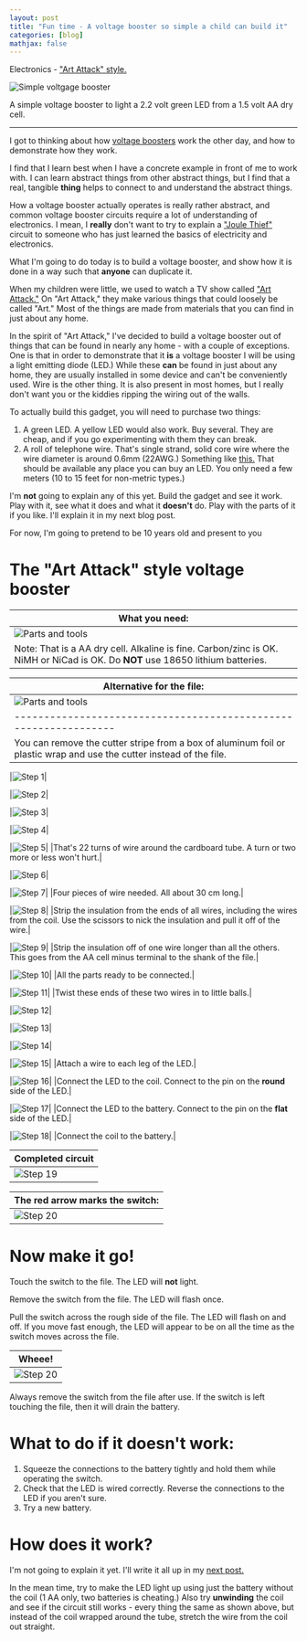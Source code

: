 ```yaml
---
layout: post
title: "Fun time - A voltage booster so simple a child can build it"
categories: [blog]
mathjax: false
---  
```

Electronics - ["Art Attack" style.](https://en.wikipedia.org/wiki/Art_Attack)

![Simple voltgage booster](/assets/voltagebooster/step19.jpg)

A simple voltage booster to light a 2.2 volt green LED from a 1.5 volt AA dry cell.

--------------

I got to thinking about how [voltage boosters](https://en.wikipedia.org/wiki/Boost_converter) work the other day, and how to demonstrate how they work.

I find that I learn best when I have a concrete example in front of me to work with.  I can learn abstract things from other abstract things, but I find that a real, tangible **thing** helps to connect to and understand the abstract things.

How a voltage booster actually operates is really rather abstract, and common voltage booster circuits require a lot of understanding of electronics.  I mean, I **really** don't want to try to explain a ["Joule Thief"](https://en.wikipedia.org/wiki/Joule_thief) circuit to someone who has just learned the basics of electricity and electronics.

What I'm going to do today is to build a voltage booster, and show how it is done in a way such that **anyone** can duplicate it.

When my children were little, we used to watch a TV show called ["Art Attack."](https://en.wikipedia.org/wiki/Art_Attack)  On "Art Attack," they make various things that could loosely be called "Art."  Most of the things are made from materials that you can find in just about any home.

In the spirit of "Art Attack," I've decided to build a voltage booster out of things that can be found in nearly any home - with a couple of exceptions.  One is that in order to demonstrate that it **is** a voltage booster I will be using a light emitting diode (LED.)  While these **can** be found in just about any home, they are usually installed in some device and can't be conveniently used.  Wire is the other thing.  It is also present in most homes, but I really don't want you or the kiddies ripping the wiring out of the walls.

To actually build this gadget, you will need to purchase two things:

1.  A green LED.  A yellow LED would also work.  Buy several.  They are cheap, and if you go experimenting with them they can break.
2.  A roll of telephone wire.  That's single strand, solid core wire where the wire diameter is around 0.6mm (22AWG.)  Something like [this.](https://www.amazon.com/BNTECHGO-Electric-Gauge-Tinned-Copper/dp/B07JN2TN3G/ref=sr_1_8?keywords=awg+22+solid+copper+wire&qid=1570368302&sr=8-8)  That should be available any place you can buy an LED.  You only need a few meters (10 to 15 feet for non-metric types.)

I'm **not** going to explain any of this yet.  Build the gadget and see it work.  Play with it, see what it does and what it **doesn't** do.  Play with the parts of it if you like.  I'll explain it in my next blog post.

For now, I'm going to pretend to be 10 years old and present to you  

# The "Art Attack" style voltage booster

|What you need:|
|--------------|
|![Parts and tools](/assets/voltagebooster/youneedthis.jpg)|
|Note:  That is a AA dry cell.  Alkaline is fine.  Carbon/zinc is OK.  NiMH or NiCad is OK.  Do **NOT** use 18650 lithium batteries.|

|Alternative for the file:|
|--------------|
|![Parts and tools](/assets/voltagebooster/aluminum-foil-box.jpg)|
|----------------------------------------------------------------|
|You can remove the cutter stripe from a box of aluminum foil or plastic wrap and use the cutter instead of the file.|


|![Step 1](/assets/voltagebooster/step1.jpg)|

|![Step 2](/assets/voltagebooster/step2.jpg)|

|![Step 3](/assets/voltagebooster/step3.jpg)|

|![Step 4](/assets/voltagebooster/step4.jpg)|

|![Step 5](/assets/voltagebooster/step5.jpg)|
|That's 22 turns of wire around the cardboard tube.  A turn or two more or less won't hurt.|

|![Step 6](/assets/voltagebooster/step6.jpg)|

|![Step 7](/assets/voltagebooster/step7.jpg)|
|Four pieces of wire needed. All about 30 cm long.|

|![Step 8](/assets/voltagebooster/step8.jpg)|
|Strip the insulation from the ends of all wires, including the wires from the coil.  Use the scissors to nick the insulation and pull it off of the wire.|

|![Step 9](/assets/voltagebooster/step9.jpg)|
|Strip the insulation off of one wire longer than all the others.  This goes from the AA cell minus terminal to the shank of the file.|

|![Step 10](/assets/voltagebooster/step10.jpg)|
|All the parts ready to be connected.|

|![Step 11](/assets/voltagebooster/step11.jpg)|
|Twist these ends of these two wires in to little balls.|

|![Step 12](/assets/voltagebooster/step12.jpg)|

|![Step 13](/assets/voltagebooster/step13.jpg)|

|![Step 14](/assets/voltagebooster/step14.jpg)|

|![Step 15](/assets/voltagebooster/step15.jpg)|
|Attach a wire to each leg of the LED.|

|![Step 16](/assets/voltagebooster/step16.jpg)|
|Connect the LED to the coil.  Connect to the pin on the **round** side of the LED.|

|![Step 17](/assets/voltagebooster/step17.jpg)|
|Connect the LED to the battery.  Connect to the pin on the **flat** side of the LED.|

|![Step 18](/assets/voltagebooster/step18.jpg)|
|Connect the coil to the battery.|

|Completed circuit|
|-----------------|
|![Step 19](/assets/voltagebooster/step19.jpg)|

|The red arrow marks the switch:|
|-----------------|
|![Step 20](/assets/voltagebooster/step20.jpg)|


# Now make it go!

Touch the switch to the file.  The LED will **not** light.

Remove the switch from the file.  The LED will flash once.

Pull the switch across the rough side of the file.  The LED will flash on and off.  If you move fast enough, the LED will appear to be on all the time as the switch moves across the file.

|Wheee!|
|------|
|![Step 20](/assets/voltagebooster/boost.gif)|

Always remove the switch from the file after use.  If the switch is left touching the file, then it will drain the battery.

# What to do if it doesn't work:

1.  Squeeze the connections to the battery tightly and hold them while operating the switch.
2.  Check that the LED is wired correctly.  Reverse the connections to the LED if you aren't sure.
3.  Try a new battery.

# How does it work?

I'm not going to explain it yet.  I'll write it all up in my [next post.](voltagebooster-pt2)

In the mean time, try to make the LED light up using just the battery without the coil (1 AA only, two batteries is cheating.)  Also try **unwinding** the coil and see if the circuit still works - every thing the same as shown above, but instead of the coil wrapped around the tube, stretch the wire from the coil out straight.






